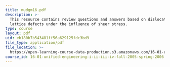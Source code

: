 ```yaml
---
title: mudgm16.pdf
description: >-
  This resource contains review questions and answers based on dislocations,
  lattice defects under the influence of sheer stress.
type: course
layout: pdf
uid: eb180b7b543481ff56a629125fdc3bd9
file_type: application/pdf
file_location: >-
  https://open-learning-course-data-production.s3.amazonaws.com/16-01-unified-engineering-i-ii-iii-iv-fall-2005-spring-2006/eb180b7b543481ff56a629125fdc3bd9_mudgm16.pdf
course_id: 16-01-unified-engineering-i-ii-iii-iv-fall-2005-spring-2006
---
```

